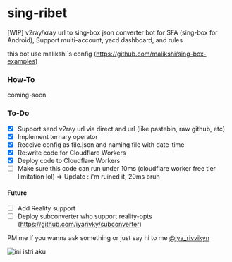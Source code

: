 # sing-ribet
[WIP] v2ray/xray url to sing-box json converter bot for SFA (sing-box for Android), Support multi-account, yacd dashboard, and rules

this bot use malikshi`s config (https://github.com/malikshi/sing-box-examples)

### How-To
coming-soon

### To-Do
- [x] Support send v2ray url via direct and url (like pastebin, raw github, etc)
- [x] Implement ternary operator
- [x] Receive config as file.json and naming file with date-time
- [x] Re:write code for Cloudflare Workers
- [x] Deploy code to Cloudflare Workers
- [ ] Make sure this code can run under 10ms (cloudflare worker free tier limitation lol) => Update : i'm ruined it, 20ms bruh

#### Future
- [ ] Add Reality support
- [ ] Deploy subconverter who support reality-opts (https://github.com/iyarivky/subconverter)

PM me if you wanna ask something or just say hi to me
[@iya_rivvikyn](https://t.me/iya_rivvikyn)

![ini istri aku](https://github.com/iyarivky/sing-ribet/assets/101973571/d7b5f497-ba06-46d9-925e-8eabcbce92cf)
